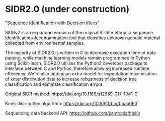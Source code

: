 # SIDR2.0 (under construction)

"Sequence Identification with Decision tRees"

SIDRv2 is an expanded version of the original SIDR method: a sequence identification/decontamination tool that classifies unknown genetic material collected from environmental samples.

The majority of SIDR2.0 is written in C to decrease execution time of data parsing, while machine learning models remain programmed in Python using Scikit-learn. SIDR2.0 utilizes the Python3 developer package to interface between C and Python, therefore allowing increased runtime efficiency. We're also adding an extra model for expectation maximization of kmer distribution data to increase robustness of decision tree classification and eliminate classification errors.

Original SIDR method: https://doi.org/10.1186/s12859-017-1941-0

Kmer distribution algorithm: https://doi.org/10.1093/bib/bbaa063

Sequencing data backend API: https://github.com/samtools/htslib
